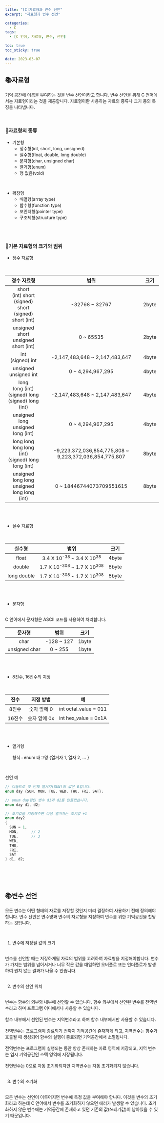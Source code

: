 ```yaml
---
title: "[C]자료형과 변수 선언"
excerpt: "자료형과 변수 선언"

categories:
  - C
tags:
  - [C 언어, 자료형, 변수, 선언]

toc: true
toc_sticky: true

date: 2023-03-07
---
```


## 📚자료형
기억 공간에 이름을 부여하는 것을 변수 선언이라고 합니다. 변수 선언을 위해 C 언어에서는 자료형이라는 것을 제공합니다. 자료형이란 사용하는 자료의 종류나 크기 등의 특징을 나타냅니다.

<br>

### 📄자료형의 종류
* 기본형
  - 정수형(int, short, long, unsigned)
  - 실수형(float, double, long double)
  - 문자형(char, unsigned char)
  - 열거형(enum)
  - 형 없음(void)

<br>

* 확장형
  - 배열형(array type)
  - 함수형(function type)
  - 포인터형(pointer type)
  - 구조체형(structure type)

<br><br>

### 📄기본 자료형의 크기와 범위
* 정수 자료형
<br>

  | 정수 자료형 | 범위 | 크기 |
  | :---: | :---: | :---:|
  | short <br> (int) short <br> (signed) short <br> (signed) short (int) | -32768 ~ 32767 | 2byte |
  | unsigned short <br> unsigned short (int) | 0 ~ 65535 | 2byte |
  | int <br> (signed) int | -2,147,483,648 ~ 2,147,483,647 | 4byte |
  | unsigned <br> unsigned int | 0 ~ 4,294,967,295 | 4byte |
  | long <br> long (int) <br> (signed) long <br> (signed) long (int) | -2,147,483,648 ~ 2,147,483,647 | 4byte |
  | unsigned long <br> unsigned long (int) | 0 ~ 4,294,967,295 | 4byte |
  | long long <br> long long (int) <br> (signed) long long (int) | -9,223,372,036,854,775,808 ~ 9,223,372,036,854,775,807 | 8byte |
  | unsigned long long <br> unsigned long long (int) | 0 ~ 18446744073709551615 | 8byte |

<br><br>

* 실수 자료형
<br>

  | 실수형 | 범위 | 크기 |
  | :---: | :---: | :---: |
  | float | 3.4 X 10<sup>-38</sup> ~ 3.4 X 10<sup>38</sup> | 4byte |
  | double | 1.7 X 10<sup>-308</sup> ~ 1.7 X 10<sup>308</sup> | 8byte |
  | long double | 1.7 X 10<sup>-308</sup> ~ 1.7 X 10<sup>308</sup> | 8byte |

<br><br>

* 문자형
<br>
C 언어에서 문자형은 ASCII 코드를 사용하여 처리합니다.
<br>

  | 문자형 | 범위 | 크기 |
  | :---: | :---: | :---: |
  | char | -128 ~ 127 | 1byte |
  | unsigned char | 0 ~ 255 | 1byte |

<br><br>

* 8진수, 16진수의 지정
<br>

  | 진수 | 지정 방법 | 예 |
  | :---: | :---: | :---: |
  | 8진수 | 숫자 앞에 0 | int octal_value = 011 |
  | 16진수 | 숫자 앞에 0x | int hex_value = 0x1A |

<br><br>

* 열거형
<br><br>
형식 : enum 태그명 {열거자 1, 열자 2, ... }

<br>

선언 예

```c
// 디폴트로 첫 번째 열거자(SUN)의 값은 0입니다.
enum day {SUN, MON, TUE, WED, THU, FRI, SAT};

// enum day형인 변수 d1과 d2를 만들었습니다.
enum day d1, d2;

// 초기값을 지정해주면 다음 열거자는 초기값 +1
enum day2
{
  SUN = 1,
  MON,      // 2
  TUE,      // 3
  WED,
  THU,
  FRI,
  SAT
} d1, d2;
```

<br><br><br>

## 📚변수 선언
모든 변수는 어떤 형태의 자료를 저장할 것인지 미리 결정하여 사용하기 전에 정의해야 합니다. 변수 선언은 변수명과 변수의 자료형을 지정하여 변수를 위한 기억공간을 할당하는 것입니다.

<br>

1. 변수에 저장될 값의 크기
<br>
변수를 선언할 때는 저장하게될 자료의 범위를 고려하여 자료형을 지정해야합니다. 변수가 가지는 범위를 넘어서거나 너무 작은 값을 대입하면 오버플로 또는 언더플로가 발생하여 원치 않는 결과가 나올 수 있습니다.
<br><br>

2. 변수의 선언 위치
<br>
변수는 함수의 외부와 내부에 선언할 수 있습니다. 함수 외부에서 선언된 변수를 전역변수라고 하며 프로그램 어디에서나 사용할 수 있습니다.
<br><br>
함수 내부에서 선언된 변수는 지역변수라고 하며 함수 내부에서만 사용할 수 있습니다.
<br><br>
전역변수는 프로그램이 종료되기 전까지 기억공간에 존재하게 되고, 지역변수는 함수가 호출될 때 생성되어 함수의 실행이 종료되면 기억공간에서 소멸됩니다.
<br><br>
전역변수는 프로그램이 실행되는 동안 항상 존재하는 자료 영역에 저장되고, 지역 변수는 임시 기억공간인 스택 영역에 저장됩니다.
<br><br>
전연변수는 0으로 자동 초기화되지만 지역변수는 자동 초기화되지 않습니다.
<br><br>

3. 변수의 초기화
<br>
모든 변수는 선언이 이루어지면 변수에 특정 값을 부여해야 합니다. 이것을 변수의 초기화라고 하는데 C 언어에서 변수를 초기화하지 않으면 에러가 발생할 수 있습니다. 초기화하지 않은 변수에는 기억공간에 존재하고 있던 기존의 값(쓰레기값)이 남아있을 수 있기 때문입니다.

<br>